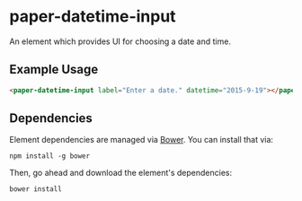 # paper-datetime-input

An element which provides UI for choosing a date and time.


## Example Usage

```html
<paper-datetime-input label="Enter a date." datetime="2015-9-19"></paper-datetime-input>
```


## Dependencies

Element dependencies are managed via [Bower](http://bower.io/). You can
install that via:

    npm install -g bower

Then, go ahead and download the element's dependencies:

    bower install
